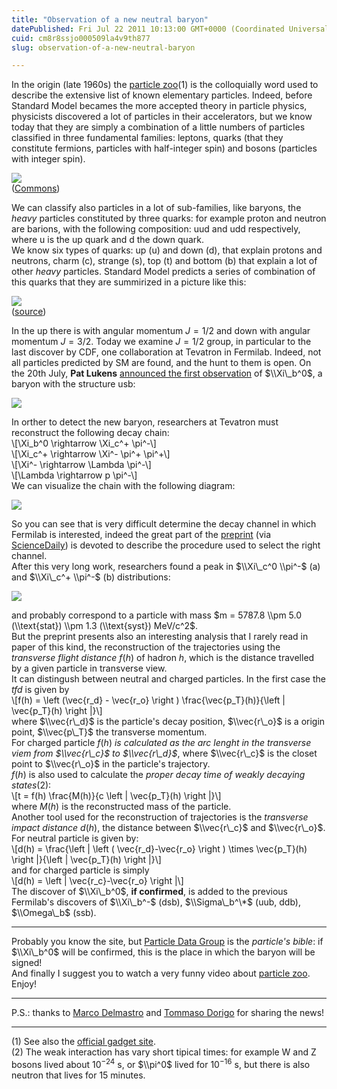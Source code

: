 ```yaml
---
title: "Observation of a new neutral baryon"
datePublished: Fri Jul 22 2011 10:13:00 GMT+0000 (Coordinated Universal Time)
cuid: cm8r8ssjo000509la4v9th877
slug: observation-of-a-new-neutral-baryon

---
```



In the origin (late 1960s) the [particle zoo](http://en.wikipedia.org/wiki/Particle_zoo "particle zoo Wikipedia")(1) is the colloquially word used to describe the extensive list of known elementary particles. Indeed, before Standard Model becames the more accepted theory in particle physics, physicists discovered a lot of particles in their accelerators, but we know today that they are simply a combination of a little numbers of particles classified in three fundamental families: leptons, quarks (that they constitute fermions, particles with half-integer spin) and bosons (particles with integer spin).  

![](https://cdn.hashnode.com/res/hashnode/image/upload/v1743073229483/f9bb7429-c5b4-4f94-9566-53318963f7e2.jpeg)  
([Commons](http://commons.wikimedia.org/wiki/File:Standard_Model_of_Elementary_Particles.svg))

We can classify also particles in a lot of sub-families, like baryons, the _heavy_ particles constituted by three quarks: for example proton and neutron are barions, with the following composition: uud and udd respectively, where u is the up quark and d the down quark.  
We know six types of quarks: up (u) and down (d), that explain protons and neutrons, charm (c), strange (s), top (t) and bottom (b) that explain a lot of other _heavy_ particles. Standard Model predicts a series of combination of this quarks that they are summirized in a picture like this:  

![](https://cdn.hashnode.com/res/hashnode/image/upload/v1743073230723/1b08fdf2-a5b7-4db1-865e-65f9be820069.jpeg)  
([source](http://fafnir.phyast.pitt.edu/particles/conuni6.html))

In the up there is with angular momentum $J =1/2$ and down with angular momentum $J=3/2$. Today we examine $J=1/2$ group, in particular to the last discover by CDF, one collaboration at Tevatron in Fermilab. Indeed, not all particles predicted by SM are found, and the hunt to them is open. On the 20th July, **Pat Lukens** [announced the first observation](http://www.fnal.gov/pub/presspass/press_releases/2011/CDF-Xi-sub-b-observation-20110720.html) of $\\Xi\_b^0$, a baryon with the structure usb:  

![](https://cdn.hashnode.com/res/hashnode/image/upload/v1743073231819/a6ba0837-1c0d-4201-b31c-610b053105c8.jpeg)

In orther to detect the new baryon, researchers at Tevatron must reconstruct the following decay chain:  
\\\[\\Xi\_b^0 \\rightarrow \\Xi\_c^+ \\pi^-\\\]  
\\\[\\Xi\_c^+ \\rightarrow \\Xi^- \\pi^+ \\pi^+\\\]  
\\\[\\Xi^- \\rightarrow \\Lambda \\pi^-\\\]  
\\\[\\Lambda \\rightarrow p \\pi^-\\\]  
We can visualize the chain with the following diagram:  

![](https://cdn.hashnode.com/res/hashnode/image/upload/v1743073233363/65501c00-754b-4ebb-a60e-591ef921c54e.jpeg)

So you can see that is very difficult determine the decay channel in which Fermilab is interested, indeed the great part of the [preprint](http://arxiv.org/abs/1107.4015) (via [ScienceDaily](http://www.sciencedaily.com/releases/2011/07/110720162045.htm)) is devoted to describe the procedure used to select the right channel.  
After this very long work, researchers found a peak in $\\Xi\_c^0 \\pi^-$ (a) and $\\Xi\_c^+ \\pi^-$ (b) distributions:  

![](https://cdn.hashnode.com/res/hashnode/image/upload/v1743073234678/acc58f9f-ed58-43c0-9fea-3a6c5bc2d10e.jpeg)

and probably correspond to a particle with mass $m = 5787.8 \\pm 5.0 (\\text{stat}) \\pm 1.3 (\\text{syst}) MeV/c^2$.  
But the preprint presents also an interesting analysis that I rarely read in paper of this kind, the reconstruction of the trajectories using the _transverse flight distance_ $f(h)$ of hadron $h$, which is the distance travelled by a given particle in transverse view.  
It can distingush between neutral and charged particles. In the first case the _tfd_ is given by  
\\\[f(h) = \\left (\\vec{r\_d} - \\vec{r\_o} \\right ) \\frac{\\vec{p\_T}(h)}{\\left | \\vec{p\_T}(h) \\right |}\\\]  
where $\\vec{r\_d}$ is the particle's decay position, $\\vec{r\_o}$ is a origin point, $\\vec{p\_T}$ the transverse momentum.  
For charged particle $f(h)$ _is calculated as the arc lenght in the transverse viem from $\\vec{r\_c}$ to $\\vec{r\_d}$_, where $\\vec{r\_c}$ is the closet point to $\\vec{r\_o}$ in the particle's trajectory.  
$f(h)$ is also used to calculate the _proper decay time of weakly decaying states_(2):  
\\\[t = f(h) \\frac{M(h)}{c \\left | \\vec{p\_T}(h) \\right |}\\\]  
where $M(h)$ is the reconstructed mass of the particle.  
Another tool used for the reconstruction of trajectories is the _transverse impact distance_ $d(h)$, the distance between $\\vec{r\_c}$ and $\\vec{r\_o}$. For neutral particle is given by:  
\\\[d(h) = \\frac{\\left | \\left ( \\vec{r\_d}-\\vec{r\_o} \\right ) \\times \\vec{p\_T}(h) \\right |}{\\left | \\vec{p\_T}(h) \\right |}\\\]  
and for charged particle is simply  
\\\[d(h) = \\left | \\vec{r\_c}-\\vec{r\_o} \\right |\\\]  
The discover of $\\Xi\_b^0$, **if confirmed**, is added to the previous Fermilab's discovers of $\\Xi\_b^-$ (dsb), $\\Sigma\_b^\*$ (uub, ddb), $\\Omega\_b$ (ssb).  

* * *

Probably you know the site, but [Particle Data Group](http://pdg.lbl.gov/) is the _particle's bible_: if $\\Xi\_b^0$ will be confirmed, this is the place in which the baryon will be signed!  
And finally I suggest you to watch a very funny video about [particle zoo](http://scicast.org.uk/films/2011/06/the-particle-zoo.html).  
Enjoy!  

* * *

P.S.: thanks to [Marco Delmastro](https://plus.google.com/114332573567599284348/posts) and [Tommaso Dorigo](http://www.science20.com/quantum_diaries_survivor/new_beautiful_baryon_bagged_cdf-81038) for sharing the news!  

* * *

(1) See also the [official gadget site](http://www.particlezoo.net/).  
(2) The weak interaction has vary short tipical times: for example W and Z bosons lived about $10^{-24}$ s, or $\\pi^0$ lived for $10^{-16}$ s, but there is also neutron that lives for 15 minutes.